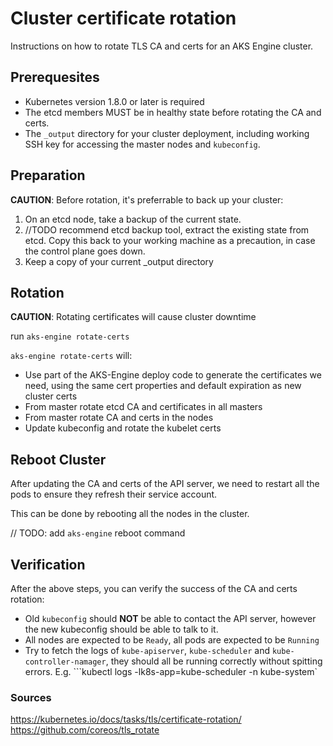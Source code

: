# Cluster certificate rotation

Instructions on how to rotate TLS CA and certs for an AKS Engine cluster.

## Prerequesites

- Kubernetes version 1.8.0 or later is required
- The etcd members MUST be in healthy state before rotating the CA and certs.
- The `_output` directory for your cluster deployment, including working SSH key for accessing the master nodes and `kubeconfig`.

## Preparation

**CAUTION**: Before rotation, it's preferrable to back up your cluster:

1. On an etcd node, take a backup of the current state.
2. //TODO recommend etcd backup tool, extract the existing state from etcd. Copy this back to your working machine as a precaution, in case the control plane goes down.
3. Keep a copy of your current _output directory

## Rotation

**CAUTION**: Rotating certificates will cause cluster downtime

run `aks-engine rotate-certs`

`aks-engine rotate-certs` will:

- Use part of the AKS-Engine deploy code to generate the certificates we need, using the same cert properties and default expiration as new cluster certs
- From master rotate etcd CA and certificates in all masters
- From master rotate CA and certs in the nodes
- Update kubeconfig and rotate the kubelet certs

## Reboot Cluster

After updating the CA and certs of the API server, we need to restart all the pods to ensure they refresh their service account.

This can be done by rebooting all the nodes in the cluster.

// TODO: add `aks-engine` reboot command

## Verification

After the above steps, you can verify the success of the CA and certs rotation:

- Old  `kubeconfig`  should  **NOT**  be able to contact the API server, however the new kubeconfig should be able to talk to it.
- All nodes are expected to be  `Ready`, all pods are expected to be  `Running`
- Try to fetch the logs of  `kube-apiserver`,  `kube-scheduler`  and  `kube-controller-namager`, they should all be running correctly without spitting errors. E.g. ```kubectl logs -lk8s-app=kube-scheduler -n kube-system`

### Sources

https://kubernetes.io/docs/tasks/tls/certificate-rotation/
https://github.com/coreos/tls_rotate